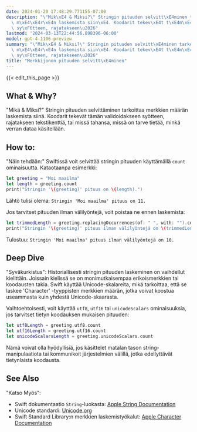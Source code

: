 ```yaml
---
date: 2024-01-20 17:48:29.771155-07:00
description: "\"Mik\xE4 & Miksi?\" Stringin pituuden selvitt\xE4minen tarkoittaa merkkien\
  \ m\xE4\xE4r\xE4n laskemista siin\xE4. Koodarit tekev\xE4t t\xE4m\xE4n validoidakseen\
  \ sy\xF6tteen, rajatakseen\u2026"
lastmod: '2024-03-13T22:44:56.898396-06:00'
model: gpt-4-1106-preview
summary: "\"Mik\xE4 & Miksi?\" Stringin pituuden selvitt\xE4minen tarkoittaa merkkien\
  \ m\xE4\xE4r\xE4n laskemista siin\xE4. Koodarit tekev\xE4t t\xE4m\xE4n validoidakseen\
  \ sy\xF6tteen, rajatakseen\u2026"
title: "Merkkijonon pituuden selvitt\xE4minen"
---
```


{{< edit_this_page >}}

## What & Why? 
"Mikä & Miksi?"
Stringin pituuden selvittäminen tarkoittaa merkkien määrän laskemista siinä. Koodarit tekevät tämän validoidakseen syötteen, rajatakseen tekstikenttiä, tai missä tahansa, missä on tarve tietää, minkä verran dataa käsitellään.

## How to:
"Näin tehdään:"
Swiftissä voit selvittää stringin pituuden käyttämällä `count` ominaisuutta. Kataotaanpa esimerkki:

```Swift
let greeting = "Moi maailma"
let length = greeting.count
print("Stringin '\(greeting)' pituus on \(length).")
```

Lähtö tulisi olema: `Stringin 'Moi maailma' pituus on 11.`

Jos tarvitset pituuden ilman välilyöntejä, voit poistaa ne ennen laskemista:

```Swift
let trimmedLength = greeting.replacingOccurrences(of: " ", with: "").count
print("Stringin '\(greeting)' pituus ilman välilyöntejä on \(trimmedLength).")
```

Tulostuu: `Stringin 'Moi maailma' pituus ilman välilyöntejä on 10.`

## Deep Dive
"Syväkurkistus":
Historiallisesti stringin pituuden laskeminen on vaihdellut kielittäin. Joissain kielissä se on monimutkaisempaa erikoismerkkien tai koodausten takia. Swift käyttää Unicode-skalareita, mikä tarkoittaa, että se laskee 'Character' -tyyppisten merkkien määrän, jotka voivat koostua useammasta kuin yhdestä Unicode-skaarasta.

Vaihtoehtoisesti, voit käyttää `utf8`, `utf16` tai `unicodeScalars` ominaisuuksia, jos tarvitset tietyn koodauksen mukaisen pituuden:

```Swift
let utf8Length = greeting.utf8.count
let utf16Length = greeting.utf16.count
let unicodeScalarsLength = greeting.unicodeScalars.count
```

Nämä voivat olla hyödyllisiä, jos käsittelet matalan tason string-manipulaatiota tai kommunikoit järjestelmien välillä, jotka edellyttävät tietynlaista koodausta.

## See Also
"Katso Myös":
- Swift dokumentaatio `String`-luokasta: [Apple String Documentation](https://developer.apple.com/documentation/swift/string)
- Unicode standardi: [Unicode.org](https://www.unicode.org)
- Swift Standard Library:n merkkien laskemistyökalut: [Apple Character Documentation](https://developer.apple.com/documentation/swift/character)

